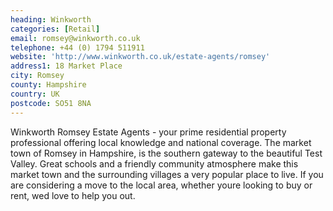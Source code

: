 ```yaml
---
heading: Winkworth
categories: [Retail]
email: romsey@winkworth.co.uk
telephone: +44 (0) 1794 511911
website: 'http://www.winkworth.co.uk/estate-agents/romsey'
address1: 18 Market Place
city: Romsey
county: Hampshire
country: UK
postcode: SO51 8NA
---
```

Winkworth Romsey Estate Agents - your prime residential property professional offering local knowledge and national coverage. The market town of Romsey in Hampshire, is the southern gateway to the beautiful Test Valley. Great schools and a friendly community atmosphere make this market town and the surrounding villages a very popular place to live. If you are considering a move to the local area, whether youre looking to buy or rent, wed love to help you out.

